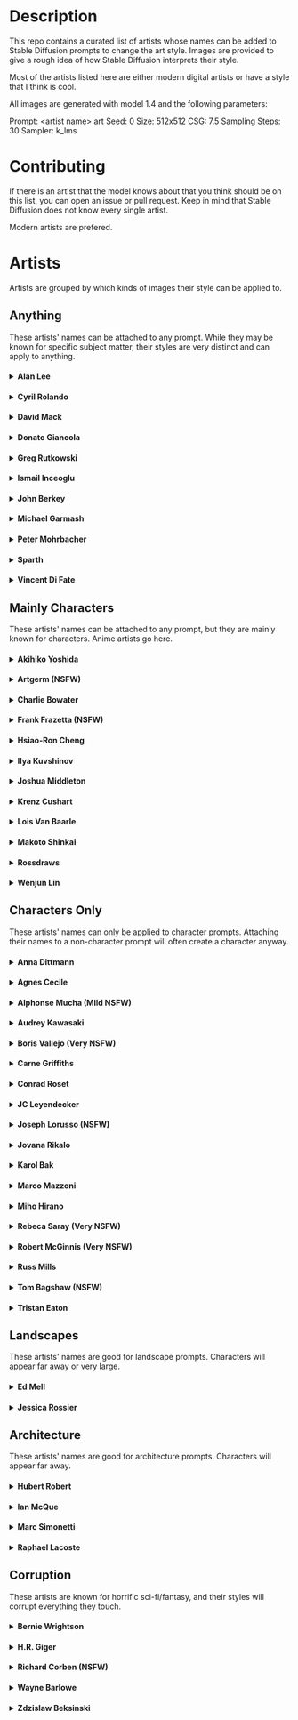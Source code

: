 # Description

This repo contains a curated list of artists whose names can be added to Stable Diffusion prompts to change the art style. Images are provided to give a rough idea of how Stable Diffusion interprets their style.

Most of the artists listed here are either modern digital artists or have a style that I think is cool.

All images are generated with model 1.4 and the following parameters:

Prompt: \<artist name> art
Seed: 0
Size: 512x512
CSG: 7.5
Sampling Steps: 30
Sampler: k_lms

# Contributing

If there is an artist that the model knows about that you think should be on this list, you can open an issue or pull request. Keep in mind that Stable Diffusion does not know every single artist.

Modern artists are prefered.

# Artists

Artists are grouped by which kinds of images their style can be applied to.

## Anything

These artists' names can be attached to any prompt. While they may be known for specific subject matter, their styles are very distinct and can apply to anything.

#### <details><summary>Alan Lee</summary>![](images/alan_lee.jpg)</details>
#### <details><summary>Cyril Rolando</summary>![](images/cyril_rolando.jpg)</details>
#### <details><summary>David Mack</summary>![](images/david_mack.jpg)</details>
#### <details><summary>Donato Giancola</summary>![](images/donato_giancola.jpg)</details>
#### <details><summary>Greg Rutkowski</summary>![](images/greg_rutkowski.jpg)</details>
#### <details><summary>Ismail Inceoglu</summary>![](images/ismail_inceoglu.jpg)</details>
#### <details><summary>John Berkey</summary>![](images/john_berkey.jpg)</details>
#### <details><summary>Michael Garmash</summary>![](images/michael_garmash.jpg)</details>
#### <details><summary>Peter Mohrbacher</summary>![](images/peter_mohrbacher.jpg)</details>
#### <details><summary>Sparth</summary>![](images/sparth.jpg)</details>
#### <details><summary>Vincent Di Fate</summary>![](images/vincent_di_fate.jpg)</details>

## Mainly Characters

These artists' names can be attached to any prompt, but they are mainly known for characters. Anime artists go here.

#### <details><summary>Akihiko Yoshida</summary>![](images/akihiko_yoshida.jpg)</details>
#### <details><summary>Artgerm (NSFW)</summary>![](images/artgerm.jpg)</details>
#### <details><summary>Charlie Bowater</summary>![](images/charlie_bowater.jpg)</details>
#### <details><summary>Frank Frazetta (NSFW)</summary>![](images/frank_frazetta.jpg)</details>
#### <details><summary>Hsiao-Ron Cheng</summary>![](images/hsiao-ron_cheng.jpg)</details>
#### <details><summary>Ilya Kuvshinov</summary>![](images/ilya_kuvshinov.jpg)</details>
#### <details><summary>Joshua Middleton</summary>![](images/joshua_middleton.jpg)</details>
#### <details><summary>Krenz Cushart</summary>![](images/krenz_cushart.jpg)</details>
#### <details><summary>Lois Van Baarle</summary>![](images/lois_van_baarle.jpg)</details>
#### <details><summary>Makoto Shinkai</summary>![](images/makoto_shinkai.jpg)</details>
#### <details><summary>Rossdraws</summary>![](images/rossdraws.jpg)</details>
#### <details><summary>Wenjun Lin</summary>![](images/wenjun_lin.jpg)</details>

## Characters Only

These artists' names can only be applied to character prompts. Attaching their names to a non-character prompt will often create a character anyway.

#### <details><summary>Anna Dittmann</summary>![](images/anna_dittmann.jpg)</details>
#### <details><summary>Agnes Cecile</summary>![](images/agnes_cecile.jpg)</details>
#### <details><summary>Alphonse Mucha (Mild NSFW)</summary>![](images/alphonse_mucha.jpg)</details>
#### <details><summary>Audrey Kawasaki</summary>![](images/audrey_kawasaki.jpg)</details>
#### <details><summary>Boris Vallejo (Very NSFW)</summary>![](images/boris_vallejo.jpg)</details>
#### <details><summary>Carne Griffiths</summary>![](images/carne_griffiths.jpg)</details>
#### <details><summary>Conrad Roset</summary>![](images/conrad_roset.jpg)</details>
#### <details><summary>JC Leyendecker</summary>![](images/jc_leyendecker.jpg)</details>
#### <details><summary>Joseph Lorusso (NSFW)</summary>![](images/joseph_lorusso.jpg)</details>
#### <details><summary>Jovana Rikalo</summary>![](images/jovana_rikalo.jpg)</details>
#### <details><summary>Karol Bak</summary>![](images/karol_bak.jpg)</details>
#### <details><summary>Marco Mazzoni</summary>![](images/marco_mazzoni.jpg)</details>
#### <details><summary>Miho Hirano</summary>![](images/miho_hirano.jpg)</details>
#### <details><summary>Rebeca Saray (Very NSFW)</summary>![](images/rebeca_saray.jpg)</details>
#### <details><summary>Robert McGinnis (Very NSFW)</summary>![](images/robert_mcginnis.jpg)</details>
#### <details><summary>Russ Mills</summary>![](images/russ_mills.jpg)</details>
#### <details><summary>Tom Bagshaw (NSFW)</summary>![](images/tom_bagshaw.jpg)</details>
#### <details><summary>Tristan Eaton</summary>![](images/tristan_eaton.jpg)</details>

## Landscapes

These artists' names are good for landscape prompts. Characters will appear far away or very large.

#### <details><summary>Ed Mell</summary>![](images/ed_mell.jpg)</details>
#### <details><summary>Jessica Rossier</summary>![](images/jessica_rossier.jpg)</details>

## Architecture

These artists' names are good for architecture prompts. Characters will appear far away.

#### <details><summary>Hubert Robert</summary>![](images/hubert_robert.jpg)</details>
#### <details><summary>Ian McQue</summary>![](images/ian_mcque.jpg)</details>
#### <details><summary>Marc Simonetti</summary>![](images/marc_simonetti.jpg)</details>
#### <details><summary>Raphael Lacoste</summary>![](images/raphael_lacoste.jpg)</details>

## Corruption

These artists are known for horrific sci-fi/fantasy, and their styles will corrupt everything they touch.

#### <details><summary>Bernie Wrightson</summary>![](images/bernie_wrightson.jpg)</details>
#### <details><summary>H.R. Giger</summary>![](images/hr_giger.jpg)</details>
#### <details><summary>Richard Corben (NSFW)</summary>![](images/richard_corben.jpg)</details>
#### <details><summary>Wayne Barlowe</summary>![](images/wayne_barlowe.jpg)</details>
#### <details><summary>Zdzislaw Beksinski</summary>![](images/zdzislaw_beksinski.jpg)</details>